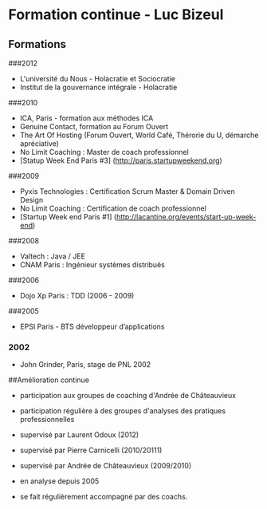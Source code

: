 # Formation continue -  Luc Bizeul

## Formations
###2012
* L'université du Nous - Holacratie et Sociocratie * Institut de la gouvernance intégrale - Holacratie###2010 
* ICA, Paris - formation aux méthodes ICA
* Genuine Contact, formation au Forum Ouvert
* The Art Of Hosting (Forum Ouvert, World Café,  Thérorie du U, démarche apréciative)* No Limit Coaching : Master de coach professionnel
* [Statup Week End Paris #3] (http://paris.startupweekend.org)###2009
* Pyxis Technologies :  Certification Scrum Master & Domain Driven Design * No Limit Coaching : Certification de coach professionnel
* [Startup Week end Paris #1] (http://lacantine.org/events/start-up-week-end)###2008 
* Valtech : Java / JEE
* CNAM Paris : Ingénieur systèmes distribués 

###2006
* Dojo Xp Paris : TDD (2006 - 2009)###2005
* EPSI Paris  - BTS développeur d’applications### 2002 
* John Grinder, Paris, stage de PNL 2002##Amélioration continue * participation aux groupes de coaching d'Andrée de Châteauvieux 

* participation régulière à des groupes d'analyses des pratiques professionnelles 

* supervisé par Laurent Odoux (2012) 
* supervisé par Pierre Carnicelli (2010/20111) 
* supervisé par Andrée de Châteauvieux (2009/2010)

* en analyse depuis 2005

* se fait régulièrement accompagné par des coachs. 